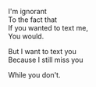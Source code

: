 I'm ignorant\
To the fact that\
If you wanted to text me,\
You would.

But I want to text you\
Because I still miss you

While you don't.